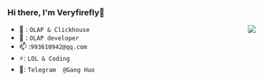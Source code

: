 ### Hi there, I'm Veryfirefly👋

<img align="right" src="https://github-readme-stats.vercel.app/api?username=veryfirefly&show_icons=true&icon_color=CE1D2D&text_color=718096&bg_color=ffffff&hide_title=true" />


- 🔭 : `OLAP & Clickhouse`
- 🤔 : `OLAP developer`
- 📫 :`993610942@qq.com`
- ⚡: `LOL & Coding`
- 📱: `Telegram  @Gang Huo`
<!--
**Veryfirefly/Veryfirefly** is a ✨ _special_ ✨ repository because its `README.md` (this file) appears on your GitHub profile.

Here are some ideas to get you started:

- 🔭 I’m currently working on ...
- 🌱 I’m currently learning ...
- 👯 I’m looking to collaborate on ...
- 🤔 I’m looking for help with ...
- 💬 Ask me about ...
- 📫 How to reach me: ...
- 😄 Pronouns: ...
- ⚡ : ...
-->
